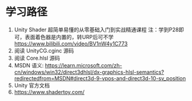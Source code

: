 # 学习路径

1.  Unity Shader 超简单易懂的从零基础入门到实战精通课程
    注：学到P28即可，表面着色器是内置的，转URP后可不学
    https://www.bilibili.com/video/BV1nW4y1C773
2.  阅读 UnityCG.cginc 源码
3.  阅读 Core.hlsl 源码
4.  MSDN 语义: https://learn.microsoft.com/zh-cn/windows/win32/direct3dhlsl/dx-graphics-hlsl-semantics?redirectedfrom=MSDN#direct3d-9-vpos-and-direct3d-10-sv_position
5. Unity 官方文档
6.  https://www.shadertoy.com/